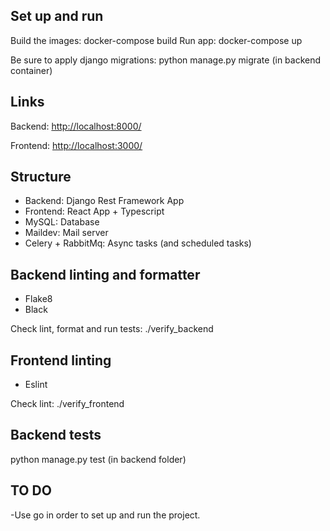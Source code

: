 ## Set up and run

Build the images: docker-compose build
Run app: docker-compose up

Be sure to apply django migrations: python manage.py migrate (in backend container)

## Links

Backend: <http://localhost:8000/>

Frontend: <http://localhost:3000/>

## Structure

- Backend: Django Rest Framework App
- Frontend: React App + Typescript
- MySQL: Database
- Maildev: Mail server
- Celery + RabbitMq: Async tasks (and scheduled tasks)

## Backend linting and formatter

- Flake8
- Black

Check lint, format and run tests: ./verify_backend

## Frontend linting

- Eslint

Check lint: ./verify_frontend

## Backend tests

python manage.py test (in backend folder)

## TO DO

-Use go in order to set up and run the project.
